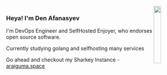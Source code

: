 <img align="right" width="20%" src="wolf o&apos;donnell.gif">

### Heya! I'm Den Afanasyev

I'm DevOps Engineer and SelfHosted Enjoyer, who endorses open source software.

Currently studying golang and selfhosting many services

Go ahead and checkout my Sharkey Instance - [araiguma.space](https://araiguma.space)